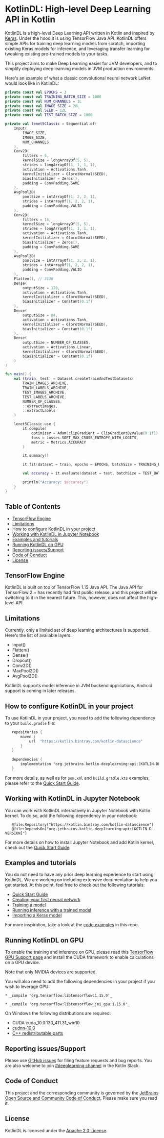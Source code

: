 # KotlinDL: High-level Deep Learning API in Kotlin

KotlinDL is a high-level Deep Learning API written in Kotlin and inspired by [Keras](https://keras.io). Under the 
 hood it is using TensorFlow Java API. 
KotlinDL offers simple APIs for training deep learning models from scratch, importing existing Keras models 
for inference, and leveraging transfer learning for tweaking existing pre-trained models to your tasks. 

This project aims to make Deep Learning easier for JVM developers, and to simplify deploying deep learning models
 in JVM production environments. 
 
 Here's an example of what a classic convolutional neural network LeNet would look like in KotlinDL:

```kotlin
private const val EPOCHS = 3
private const val TRAINING_BATCH_SIZE = 1000
private const val NUM_CHANNELS = 1L
private const val IMAGE_SIZE = 28L
private const val SEED = 12L
private const val TEST_BATCH_SIZE = 1000

private val lenet5Classic = Sequential.of(
    Input(
        IMAGE_SIZE,
        IMAGE_SIZE,
        NUM_CHANNELS
    ),
    Conv2D(
        filters = 6,
        kernelSize = longArrayOf(5, 5),
        strides = longArrayOf(1, 1, 1, 1),
        activation = Activations.Tanh,
        kernelInitializer = GlorotNormal(SEED),
        biasInitializer = Zeros(),
        padding = ConvPadding.SAME
    ),
    AvgPool2D(
        poolSize = intArrayOf(1, 2, 2, 1),
        strides = intArrayOf(1, 2, 2, 1),
        padding = ConvPadding.VALID
    ),
    Conv2D(
        filters = 16,
        kernelSize = longArrayOf(5, 5),
        strides = longArrayOf(1, 1, 1, 1),
        activation = Activations.Tanh,
        kernelInitializer = GlorotNormal(SEED),
        biasInitializer = Zeros(),
        padding = ConvPadding.SAME
    ),
    AvgPool2D(
        poolSize = intArrayOf(1, 2, 2, 1),
        strides = intArrayOf(1, 2, 2, 1),
        padding = ConvPadding.VALID
    ),
    Flatten(), // 3136
    Dense(
        outputSize = 120,
        activation = Activations.Tanh,
        kernelInitializer = GlorotNormal(SEED),
        biasInitializer = Constant(0.1f)
    ),
    Dense(
        outputSize = 84,
        activation = Activations.Tanh,
        kernelInitializer = GlorotNormal(SEED),
        biasInitializer = Constant(0.1f)
    ),
    Dense(
        outputSize = NUMBER_OF_CLASSES,
        activation = Activations.Linear,
        kernelInitializer = GlorotNormal(SEED),
        biasInitializer = Constant(0.1f)
    )
)

fun main() {
    val (train, test) = Dataset.createTrainAndTestDatasets(
        TRAIN_IMAGES_ARCHIVE,
        TRAIN_LABELS_ARCHIVE,
        TEST_IMAGES_ARCHIVE,
        TEST_LABELS_ARCHIVE,
        NUMBER_OF_CLASSES,
        ::extractImages,
        ::extractLabels
    )

    lenet5Classic.use {
        it.compile(
            optimizer = Adam(clipGradient = ClipGradientByValue(0.1f)),
            loss = Losses.SOFT_MAX_CROSS_ENTROPY_WITH_LOGITS,
            metric = Metrics.ACCURACY
        )

        it.summary()

        it.fit(dataset = train, epochs = EPOCHS, batchSize = TRAINING_BATCH_SIZE, verbose = true)

        val accuracy = it.evaluate(dataset = test, batchSize = TEST_BATCH_SIZE).metrics[Metrics.ACCURACY]

        println("Accuracy: $accuracy")
    }
}
```

## Table of Contents

- [TensorFlow Engine](#tensorflow-engine)
- [Limitations](#limitations)
- [How to configure KotlinDL in your project](#how-to-configure-kotlindl-in-your-project)
- [Working with KotlinDL in Jupyter Notebook](#working-with-kotlindl-in-jupyter-notebook)
- [Examples and tutorials](#examples-and-tutorials)
- [Running KotlinDL on GPU](#running-kotlindl-on-gpu)
- [Reporting issues/Support](#reporting-issuessupport)
- [Code of Conduct](#code-of-conduct)
- [License](#license)


## TensorFlow Engine
KotlinDL is built on top of TensorFlow 1.15 Java API. The Java API for TensorFlow 2.+ has recently had first public
 release, and this project will be switching to it in the nearest future. This, however, does not affect the high-level 
 API. 

## Limitations
Currently, only a limited set of deep learning architectures is supported. Here's the list of available layers: 
- Input()
- Flatten()
- Dense()
- Dropout()
- Conv2D()
- MaxPool2D()
- AvgPool2D()   

KotlinDL supports model inference in JVM backend applications, Android support is coming in later releases.  

## How to configure KotlinDL in your project
To use KotlinDL in your project, you need to add the following dependency to your `build.gradle` file:
```kotlin
   repositories {
       maven {
           url  "https://kotlin.bintray.com/kotlin-datascience"
       }
   }
   
   dependencies {
       implementation 'org.jetbrains.kotlin-deeplearning:api:[KOTLIN-DL-VERSION]'
   }
```
For more details, as well as for `pom.xml` and `build.gradle.kts` examples, please refer to the [Quick Start Guide](docs/quick_start_guide.md).

## Working with KotlinDL in Jupyter Notebook
You can work with KotlinDL interactively in Jupyter Notebook with Kotlin kernel. To do so, add the following dependency 
in your notebook: 

```
   @file:Repository("https://kotlin.bintray.com/kotlin-datascience")
   @file:DependsOn("org.jetbrains.kotlin-deeplearning:api:[KOTLIN-DL-VERSION]")
```

For more details on how to install Jupyter Notebook and add Kotlin kernel, check out the [Quick Start Guide](docs/quick_start_guide.md).

## Examples and tutorials
You do not need to have any prior deep learning experience to start using KotlinDL. We are working on including extensive 
documentation to help you get started. At this point, feel free to check out the following tutorials:
- [Quick Start Guide](docs/quick_start_guide.md) 
- [Creating your first neural network](docs/create_your_first_nn.md)
- [Training a model](docs/training_a_model.md)
- [Running inference with a trained model](docs/loading_trained_model_for_inference.md)
- [Importing a Keras model](docs/importing_keras_model.md) 

For more inspiration, take a look at the [code examples](examples) in this repo.

## Running KotlinDL on GPU

To enable the training and inference on GPU, please read this [TensorFlow GPU Support page](https://www.tensorflow.org/install/gpu)
  and install the CUDA framework to enable calculations on a GPU device.

Note that only NVIDIA devices are supported.

You will also need to add the following dependencies in your project if you wish to leverage GPU: 

```
* _compile 'org.tensorflow:libtensorflow:1.15.0'_

* _compile 'org.tensorflow:libtensorflow_jni_gpu:1.15.0'_
```

On Windows the following distributions are required:
- CUDA cuda_10.0.130_411.31_win10
- [cudnn-10.0](https://developer.nvidia.com/compute/machine-learning/cudnn/secure/7.6.3.30/Production/10.0_20190822/cudnn-10.0-windows10-x64-v7.6.3.30.zip)
- [C++ redistributable parts](https://www.microsoft.com/en-us/download/details.aspx?id=48145) 

## Reporting issues/Support

Please use [GitHub issues](https://github.com/JetBrains/KotlinDL/issues) for filing feature requests and bug reports. 
You are also welcome to join [#deeplearning channel](https://kotlinlang.slack.com/archives/C01DZU7PW73) in the Kotlin Slack.

## Code of Conduct
This project and the corresponding community is governed by the [JetBrains Open Source and Community Code of Conduct](https://confluence.jetbrains.com/display/ALL/JetBrains+Open+Source+and+Community+Code+of+Conduct). Please make sure you read it. 

## License
KotlinDL is licensed under the [Apache 2.0 License](LICENSE).



